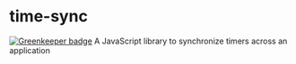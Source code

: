 # time-sync

[![Greenkeeper badge](https://badges.greenkeeper.io/peterjuras/time-sync.svg)](https://greenkeeper.io/)
A JavaScript library to synchronize timers across an application

